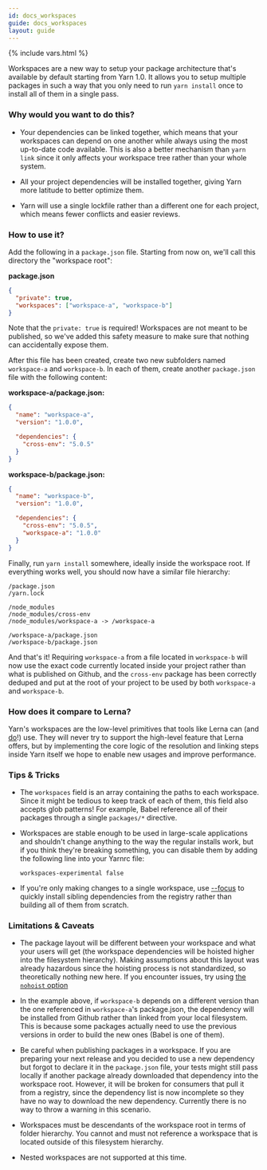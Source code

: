 ```yaml
---
id: docs_workspaces
guide: docs_workspaces
layout: guide
---
```


{% include vars.html %}

Workspaces are a new way to setup your package architecture that's available by default starting from Yarn 1.0. It allows you to setup multiple packages in such a way that you only need to run `yarn install` once to install all of them in a single pass.

### Why would you want to do this? <a class="toc" id="toc-why-would-you-want-to-do-this" href="#toc-why-would-you-want-to-do-this"></a>

- Your dependencies can be linked together, which means that your workspaces can depend on one another while always using the most up-to-date code available. This is also a better mechanism than `yarn link` since it only affects your workspace tree rather than your whole system.

- All your project dependencies will be installed together, giving Yarn more latitude to better optimize them.

- Yarn will use a single lockfile rather than a different one for each project, which means fewer conflicts and easier reviews.

### How to use it? <a class="toc" id="toc-how-to-use-it" href="#toc-how-to-use-it"></a>

Add the following in a `package.json` file. Starting from now on, we'll call this directory the "workspace root":

**package.json**

```json
{
  "private": true,
  "workspaces": ["workspace-a", "workspace-b"]
}
```

Note that the `private: true` is required! Workspaces are not meant to be published, so we've added this safety measure to make sure that nothing can accidentally expose them.

After this file has been created, create two new subfolders named `workspace-a` and `workspace-b`. In each of them, create another `package.json` file with the following content:

**workspace-a/package.json:**

```json
{
  "name": "workspace-a",
  "version": "1.0.0",

  "dependencies": {
    "cross-env": "5.0.5"
  }
}
```

**workspace-b/package.json:**

```json
{
  "name": "workspace-b",
  "version": "1.0.0",

  "dependencies": {
    "cross-env": "5.0.5",
    "workspace-a": "1.0.0"
  }
}
```

Finally, run `yarn install` somewhere, ideally inside the workspace root. If everything works well, you should now have a similar file hierarchy:

```
/package.json
/yarn.lock

/node_modules
/node_modules/cross-env
/node_modules/workspace-a -> /workspace-a

/workspace-a/package.json
/workspace-b/package.json
```

And that's it! Requiring `workspace-a` from a file located in `workspace-b` will now use the exact code currently located inside your project rather than what is published on Github, and the `cross-env` package has been correctly deduped and put at the root of your project to be used by both `workspace-a` and `workspace-b`.

### How does it compare to Lerna? <a class="toc" id="toc-how-does-it-compare-to-lerna" href="#toc-how-does-it-compare-to-lerna"></a>

Yarn's workspaces are the low-level primitives that tools like Lerna can (and [do](https://github.com/lerna/lerna/pull/899)!) use. They will never try to support the high-level feature that Lerna offers, but by implementing the core logic of the resolution and linking steps inside Yarn itself we hope to enable new usages and improve performance.

### Tips & Tricks <a class="toc" id="toc-tips-tricks" href="#toc-tips-tricks"></a>

- The `workspaces` field is an array containing the paths to each workspace. Since it might be tedious to keep track of each of them, this field also accepts glob patterns! For example, Babel reference all of their packages through a single `packages/*` directive.

- Workspaces are stable enough to be used in large-scale applications and shouldn't change anything to the way the regular installs work, but if you think they're breaking something, you can disable them by adding the following line into your Yarnrc file:

  ```
  workspaces-experimental false
  ```

- If you're only making changes to a single workspace, use [--focus](/blog/2018/05/18/focused-workspaces) to quickly install sibling dependencies from the registry rather than building all of them from scratch.

### Limitations & Caveats <a class="toc" id="toc-limitations-caveats" href="#toc-limitations-caveats"></a>

- The package layout will be different between your workspace and what your users will get (the workspace dependencies will be hoisted higher into the filesystem hierarchy). Making assumptions about this layout was already hazardous since the hoisting process is not standardized, so theoretically nothing new here. If you encounter issues, try using [the `nohoist` option](/blog/2018/02/15/nohoist/)

- In the example above, if `workspace-b` depends on a different version than the one referenced in `workspace-a`'s package.json, the dependency will be installed from Github rather than linked from your local filesystem. This is because some packages actually need to use the previous versions in order to build the new ones (Babel is one of them).

- Be careful when publishing packages in a workspace. If you are preparing your next release and you decided to use a new dependency but forgot to declare it in the `package.json` file, your tests might still pass locally if another package already downloaded that dependency into the workspace root. However, it will be broken for consumers that pull it from a registry, since the dependency list is now incomplete so they have no way to download the new dependency. Currently there is no way to throw a warning in this scenario.

- Workspaces must be descendants of the workspace root in terms of folder hierarchy. You cannot and must not reference a workspace that is located outside of this filesystem hierarchy.

- Nested workspaces are not supported at this time.
